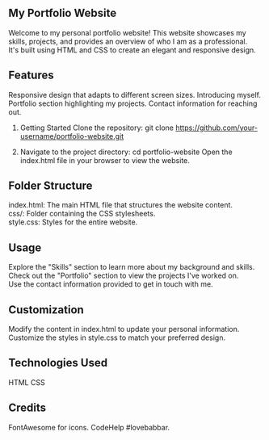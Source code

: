 ## My Portfolio Website
Welcome to my personal portfolio website! This website showcases my skills, projects, and provides an overview of who I am as a professional.<br> It's built using HTML and CSS to create an elegant and responsive design.

## Features
Responsive design that adapts to different screen sizes.
Introducing myself.
Portfolio section highlighting my projects.
Contact information for reaching out.

1) Getting Started
Clone the repository:
git clone https://github.com/your-username/portfolio-website.git

2) Navigate to the project directory:
cd portfolio-website
Open the index.html file in your browser to view the website.

## Folder Structure
index.html: The main HTML file that structures the website content.<br>
css/: Folder containing the CSS stylesheets.<br>
style.css: Styles for the entire website.<br>

## Usage
Explore the "Skills" section to learn more about my background and skills.<br>
Check out the "Portfolio" section to view the projects I've worked on.<br>
Use the contact information provided to get in touch with me.

## Customization
Modify the content in index.html to update your personal information.<br>
Customize the styles in style.css to match your preferred design.

## Technologies Used
HTML
CSS

## Credits
FontAwesome for icons.
CodeHelp #lovebabbar.
